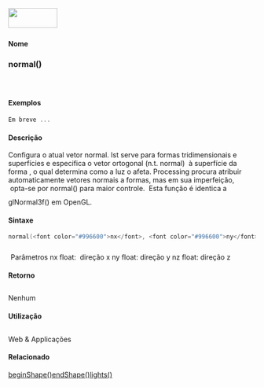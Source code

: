 <img height="40" src="../images/1pix.gif" width="100"/>
<img height="1" src="../images/1pix.gif" width="20"/>
<img height="1" src="../images/1pix.gif" width="555"/>

#### Nome
### normal()
<img height="25" src="../images/1pix.gif" width="1"/>

#### Exemplos

```pde
Em breve ... 

```

#### Descrição
Configura o atual vetor normal. Ist serve para
formas tridimensionais e superfícies e especifica o vetor
ortogonal (n.t. normal)  à superfície da forma , o
qual determina como a luz o afeta. Processing procura atribuir
automaticamente vetores normais a formas, mas em sua
imperfeição,  opta-se por normal() para maior
controle.  Esta função é identica a
glNormal3f() em OpenGL.
<img height="25" src="../images/1pix.gif" width="1"/>

#### Sintaxe
```pde
normal(<font color="#996600">nx</font>, <font color="#996600">ny</font>, <font color="#996600">nz</font>)

```
<img height="25" src="../images/1pix.gif" width="1"/>
Parâmetros
nx
float:  direção x
ny
float: direção y
nz
float: direção z
<img height="25" src="../images/1pix.gif" width="1"/>

#### Retorno

	
Nenhum
<img height="25" src="../images/1pix.gif" width="1"/>

#### Utilização

	
Web & Applicações
<img height="25" src="../images/1pix.gif" width="1"/>

#### Relacionado
[beginShape()](beginShape_)[endShape()](endShape_)[lights()](lights_)
